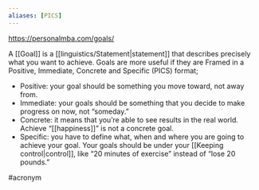 ```yaml
---
aliases: [PICS]
---
```


https://personalmba.com/goals/

A [[Goal]] is a [[linguistics/Statement|statement]] that describes precisely what you want to achieve. Goals are more useful if they are Framed in a Positive, Immediate, Concrete and Specific (PICS) format;

- Positive: your goal should be something you move toward, not away from.
- Immediate: your goals should be something that you decide to make progress on now, not “someday.”
- Concrete: it means that you’re able to see results in the real world. Achieve “[[happiness]]” is not a concrete goal.
- Specific: you have to define what, when and where you are going to achieve your goal. Your goals should be under your [[Keeping control|control]], like “20 minutes of exercise” instead of “lose 20 pounds.”

#acronym 